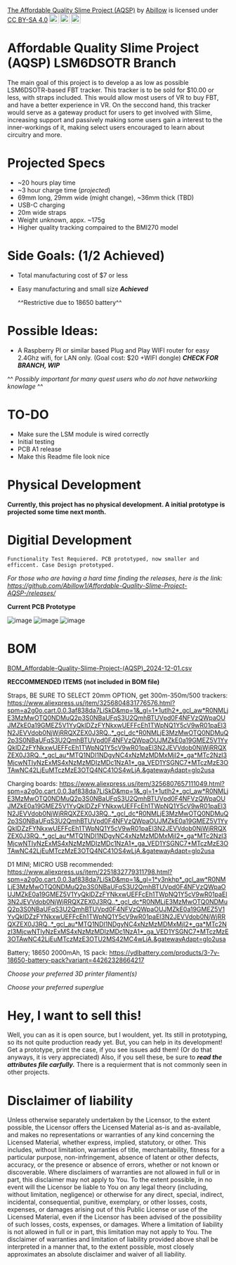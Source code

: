 <p xmlns:cc="http://creativecommons.org/ns#" xmlns:dct="http://purl.org/dc/terms/"><a property="dct:title" rel="cc:attributionURL" href="https://github.com/Abillow1/Affordable-Quality-Slime-Project-AQSP-/tree/main">The Affordable Quality Slime Project (AQSP)</a> by <a rel="cc:attributionURL dct:creator" property="cc:attributionName" href="https://github.com/Abillow1">Abillow</a> is licensed under <a href="https://creativecommons.org/licenses/by-sa/4.0/?ref=chooser-v1" target="_blank" rel="license noopener noreferrer" style="display:inline-block;">CC BY-SA 4.0<img style="height:22px!important;margin-left:3px;vertical-align:text-bottom;" src="https://mirrors.creativecommons.org/presskit/icons/cc.svg?ref=chooser-v1" alt=""><img style="height:22px!important;margin-left:3px;vertical-align:text-bottom;" src="https://mirrors.creativecommons.org/presskit/icons/by.svg?ref=chooser-v1" alt=""><img style="height:22px!important;margin-left:3px;vertical-align:text-bottom;" src="https://mirrors.creativecommons.org/presskit/icons/sa.svg?ref=chooser-v1" alt=""></a></p>

# Affordable Quality Slime Project (AQSP) LSM6DSOTR Branch

The main goal of this project is to develop a as low as possible LSM6DSOTR-based FBT tracker. This tracker is to be sold for $10.00 or less, with straps included. This would allow most users of VR to buy FBT, and have a better experience in VR. On the seccond hand, this tracker would serve as a gateway product for users to get involved with Slime, increasing support and passively making some users gain a interest to the inner-workings of it, making select users encouraged to learn about circuitry and more.

# **Projected Specs**
- ~20 hours play time
- ~3 hour charge time (*projected*)
- 69mm long, 29mm wide (might change), ~36mm thick (TBD)
- USB-C charging
- 20m wide straps
- Weight unknown, appx. ~175g
- Higher quality tracking compaired to the BMI270 model


# Side Goals: (1/2 Achieved)

- Total manufacturing cost of $7 or less 
- Easy manufacturing and small size ***Achieved***

  ^^Restrictive due to 18650 battery^^
  
# Possible Ideas:

- A Raspberry PI or similar based Plug and Play WIFI router for easy 2.4Ghz wifi, for LAN only. (Goal cost: $20 +WIFI dongle) ***CHECK FOR BRANCH, WIP***
  
^^ *Possibly important for many quest users who do not have networking knowlage* ^^

# TO-DO

- Make sure the LSM module is wired correctly
- Initial testing
- PCB A1 release
- Make this Readme file look nice
  
# Physical Development

**Currently, this project has no physical development. A initial prototype is projected some time next month.**

# Digitial Development

    Functionality Test Requiered. PCB prototyped, now smaller and efficcent. Case Design prototyped.

*For those who are having a hard time finding the releases, here is the link: https://github.com/Abillow1/Affordable-Quality-Slime-Project-AQSP-/releases/*
    
**Current PCB Prototype**

![image](https://github.com/user-attachments/assets/e7abd7ac-37a4-4fb9-ae70-965554ab6c14)
![image](https://github.com/user-attachments/assets/b4d9599f-3e13-44fb-9f15-2eea74d62d77)
![image](https://github.com/user-attachments/assets/ae300892-730d-4670-8ab3-275cbeda6417)


# BOM

[BOM_Affordable-Quality-Slime-Project-(AQSP)_2024-12-01.csv](https://github.com/user-attachments/files/17971755/BOM_Affordable-Quality-Slime-Project-.AQSP._2024-12-01.csv)

**RECCOMMENDED ITEMS (not included in BOM file)**

Straps, BE SURE TO SELECT 20mm OPTION, get 300m-350m/500 trackers: https://www.aliexpress.us/item/3256804831776576.html?spm=a2g0o.cart.0.0.3af838da7LiSkD&mp=1&_gl=1*1utlh2*_gcl_aw*R0NMLjE3MzMwOTQ0NDMuQ2p3S0NBaUFqS3U2QmhBTUVpd0F4NFVzQWpaOUJMZkE0a19GMEZ5V1YyQklDZzFYNkxwUEFFcEh1TWpNQ1Y5cV9wR01paEl3N2JEVVdob0NjWjRRQXZEX0J3RQ..*_gcl_dc*R0NMLjE3MzMwOTQ0NDMuQ2p3S0NBaUFqS3U2QmhBTUVpd0F4NFVzQWpaOUJMZkE0a19GMEZ5V1YyQklDZzFYNkxwUEFFcEh1TWpNQ1Y5cV9wR01paEl3N2JEVVdob0NjWjRRQXZEX0J3RQ..*_gcl_au*MTQ1NDI1NDgyNC4xNzMzMDMxMjI2*_ga*MTc2NzI3MjcwNTIyNzExMS4xNzMzMDIzMDc1NzA1*_ga_VED1YSGNC7*MTczMzE3OTAwNC42LjEuMTczMzE3OTQ4NC41OS4wLjA.&gatewayAdapt=glo2usa

Charging boards: https://www.aliexpress.us/item/3256807657111049.html?spm=a2g0o.cart.0.0.3af838da7LiSkD&mp=1&_gl=1*1utlh2*_gcl_aw*R0NMLjE3MzMwOTQ0NDMuQ2p3S0NBaUFqS3U2QmhBTUVpd0F4NFVzQWpaOUJMZkE0a19GMEZ5V1YyQklDZzFYNkxwUEFFcEh1TWpNQ1Y5cV9wR01paEl3N2JEVVdob0NjWjRRQXZEX0J3RQ..*_gcl_dc*R0NMLjE3MzMwOTQ0NDMuQ2p3S0NBaUFqS3U2QmhBTUVpd0F4NFVzQWpaOUJMZkE0a19GMEZ5V1YyQklDZzFYNkxwUEFFcEh1TWpNQ1Y5cV9wR01paEl3N2JEVVdob0NjWjRRQXZEX0J3RQ..*_gcl_au*MTQ1NDI1NDgyNC4xNzMzMDMxMjI2*_ga*MTc2NzI3MjcwNTIyNzExMS4xNzMzMDIzMDc1NzA1*_ga_VED1YSGNC7*MTczMzE3OTAwNC42LjEuMTczMzE3OTQ4NC41OS4wLjA.&gatewayAdapt=glo2usa

D1 MINI; MICRO USB recommended: https://www.aliexpress.us/item/2251832779311798.html?spm=a2g0o.cart.0.0.3af838da7LiSkD&mp=1&_gl=1*y3nkhp*_gcl_aw*R0NMLjE3MzMwOTQ0NDMuQ2p3S0NBaUFqS3U2QmhBTUVpd0F4NFVzQWpaOUJMZkE0a19GMEZ5V1YyQklDZzFYNkxwUEFFcEh1TWpNQ1Y5cV9wR01paEl3N2JEVVdob0NjWjRRQXZEX0J3RQ..*_gcl_dc*R0NMLjE3MzMwOTQ0NDMuQ2p3S0NBaUFqS3U2QmhBTUVpd0F4NFVzQWpaOUJMZkE0a19GMEZ5V1YyQklDZzFYNkxwUEFFcEh1TWpNQ1Y5cV9wR01paEl3N2JEVVdob0NjWjRRQXZEX0J3RQ..*_gcl_au*MTQ1NDI1NDgyNC4xNzMzMDMxMjI2*_ga*MTc2NzI3MjcwNTIyNzExMS4xNzMzMDIzMDc1NzA1*_ga_VED1YSGNC7*MTczMzE3OTAwNC42LjEuMTczMzE3OTU2MS42MC4wLjA.&gatewayAdapt=glo2usa

Battery; 18650 2000mAh, 1S pack: https://ydlbattery.com/products/3-7v-18650-battery-pack?variant=44262328664217

*Choose your preferred 3D printer filament(s)*

*Choose your preferred superglue*

# Hey, I want to sell this!

Well, you can as it is open source, but I wouldent, yet. Its still in prototyping, so its not quite production ready yet. But, you can help in its development! Get a prototype, print the case, if you see issues add them! (Or do that anyways, it is very appreciated) Also, if you sell these, be sure to ***read the attributes file carfully.*** There is a requierment that is not commonly seen in other projects.

# Disclaimer of liability

Unless otherwise separately undertaken by the Licensor, to the extent possible, the Licensor offers the Licensed Material as-is and as-available, and makes no representations or warranties of any kind concerning the Licensed Material, whether express, implied, statutory, or other. This includes, without limitation, warranties of title, merchantability, fitness for a particular purpose, non-infringement, absence of latent or other defects, accuracy, or the presence or absence of errors, whether or not known or discoverable. Where disclaimers of warranties are not allowed in full or in part, this disclaimer may not apply to You.
To the extent possible, in no event will the Licensor be liable to You on any legal theory (including, without limitation, negligence) or otherwise for any direct, special, indirect, incidental, consequential, punitive, exemplary, or other losses, costs, expenses, or damages arising out of this Public License or use of the Licensed Material, even if the Licensor has been advised of the possibility of such losses, costs, expenses, or damages. Where a limitation of liability is not allowed in full or in part, this limitation may not apply to You.
The disclaimer of warranties and limitation of liability provided above shall be interpreted in a manner that, to the extent possible, most closely approximates an absolute disclaimer and waiver of all liability.


